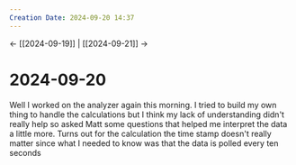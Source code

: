```yaml
---
Creation Date: 2024-09-20 14:37
---
```


<- [[2024-09-19]] | [[2024-09-21]]  ->

# 2024-09-20
Well I worked on the analyzer again this morning. I tried to build my own thing to handle the calculations but I think my lack of understanding didn't really help so asked Matt some questions that helped me interpret the data a little more. Turns out for the calculation the time stamp doesn't really matter since what I needed to know was that the data is polled every ten seconds